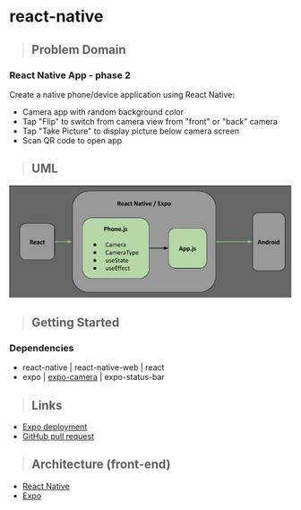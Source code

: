 # react-native

> ## Problem Domain

### **React Native App - phase 2**

Create a native phone/device application using React Native:

- Camera app with random background color
- Tap "Flip" to switch from camera view from "front" or "back" camera
- Tap "Take Picture" to display picture below camera screen
- Scan QR code to open app

> ## UML

![UML](UML.jpg)

> ## Getting Started

### Dependencies

- react-native | react-native-web | react
- expo | [expo-camera](https://docs.expo.dev/versions/v46.0.0/sdk/camera/) | expo-status-bar

> ## Links

- [Expo deployment](https://expo.dev/@schillerandrew/react-native-app?serviceType=classic&distribution=expo-go)
- [GitHub pull request](https://github.com/schillerandrew/react-native/pull/2)

> ## Architecture (front-end)

- [React Native](https://reactnative.dev/)
- [Expo](https://docs.expo.dev/)